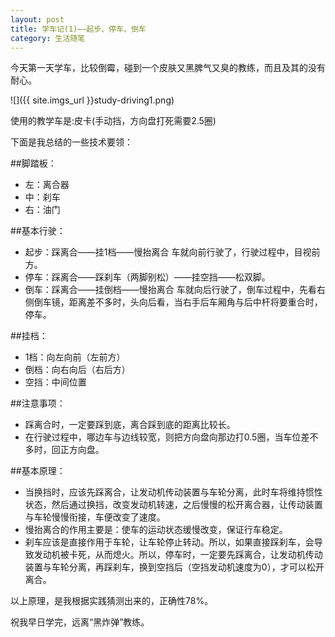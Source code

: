 ```yaml
---
layout: post
title: 学车记(1)——起步、停车、倒车
category: 生活随笔
---
```


今天第一天学车，比较倒霉，碰到一个皮肤又黑脾气又臭的教练，而且及其的没有耐心。

![]({{ site.imgs_url }}study-driving1.png)

使用的教学车是:皮卡(手动挡，方向盘打死需要2.5圈)

下面是我总结的一些技术要领：

##脚踏板：
	
  * 左：离合器
  * 中：刹车
  * 右：油门  

##基本行驶：
	
  * 起步：踩离合——挂1档——慢抬离合 车就向前行驶了，行驶过程中，目视前方。
  * 停车：踩离合——踩刹车（两脚别松）——挂空挡——松双脚。
  * 倒车：踩离合——挂倒档——慢抬离合 车就向后行驶了，倒车过程中，先看右侧倒车镜，距离差不多时，头向后看，当右手后车厢角与后中杆将要重合时，停车。

##挂档：
     	
  * 1档：向左向前（左前方）
  * 倒档：向右向后（右后方）
  * 空挡：中间位置

##注意事项：

  * 踩离合时，一定要踩到底，离合踩到底的距离比较长。
  * 在行驶过程中，哪边车与边线较宽，则把方向盘向那边打0.5圈，当车位差不多时，回正方向盘。

##基本原理：
     	
  * 当换挡时，应该先踩离合，让发动机传动装置与车轮分离，此时车将维持惯性状态，然后通过换挡，改变发动机转速，之后慢慢的松开离合器，让传动装置与车轮慢慢衔接，车便改变了速度。
  * 慢抬离合的作用主要是：使车的运动状态缓慢改变，保证行车稳定。
  * 刹车应该是直接作用于车轮，让车轮停止转动。所以，如果直接踩刹车，会导致发动机被卡死，从而熄火。所以，停车时，一定要先踩离合，让发动机传动装置与车轮分离，再踩刹车，换到空挡后（空挡发动机速度为0），才可以松开离合。

以上原理，是我根据实践猜测出来的，正确性78%。

祝我早日学完，远离“黑炸弹”教练。
